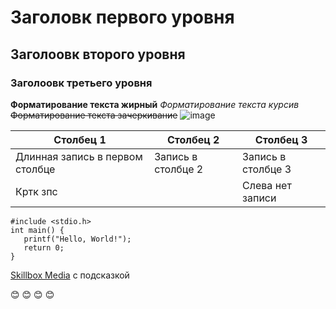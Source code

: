 # Заголовк первого уровня
## Заголоовк второго уровня 
### Заголоовк третьего уровня 
**Форматирование текста жирный**
*Форматирование текста курсив*
~~Форматирование текста зачеркивание~~
![image](https://upload.wikimedia.org/wikipedia/commons/thumb/4/48/Markdown-mark.svg/1920px-Markdown-mark.svg.png "Логотип Markdown")


|Столбец 1|Столбец 2|Столбец 3|
|-|--------|---|
|Длинная запись в первом столбце|Запись в столбце 2|Запись в столбце 3|
|Кртк зпс| |Слева нет записи|


```
#include <stdio.h>
int main() {
   printf("Hello, World!");
   return 0;
}
```

[Skillbox Media](https://skillbox.ru/media/ "Всплывающая подсказка") с подсказкой

:blush: :blush: :blush: :blush:


 

